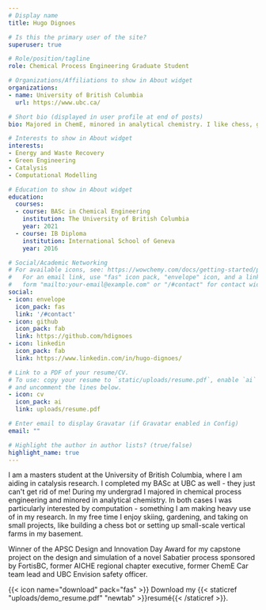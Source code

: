 ```yaml
---
# Display name
title: Hugo Dignoes

# Is this the primary user of the site?
superuser: true

# Role/position/tagline
role: Chemical Process Engineering Graduate Student

# Organizations/Affiliations to show in About widget
organizations:
- name: University of British Columbia
  url: https://www.ubc.ca/

# Short bio (displayed in user profile at end of posts)
bio: Majored in ChemE, minored in analytical chemistry. I like chess, gardening, and taking on random projects.

# Interests to show in About widget
interests:
- Energy and Waste Recovery
- Green Engineering
- Catalysis
- Computational Modelling

# Education to show in About widget
education:
  courses:
  - course: BASc in Chemical Engineering
    institution: The University of British Columbia
    year: 2021
  - course: IB Diploma
    institution: International School of Geneva
    year: 2016

# Social/Academic Networking
# For available icons, see: https://wowchemy.com/docs/getting-started/page-builder/#icons
#   For an email link, use "fas" icon pack, "envelope" icon, and a link in the
#   form "mailto:your-email@example.com" or "/#contact" for contact widget.
social:
- icon: envelope
  icon_pack: fas
  link: '/#contact'
- icon: github
  icon_pack: fab
  link: https://github.com/hdignoes
- icon: linkedin
  icon_pack: fab
  link: https://www.linkedin.com/in/hugo-dignoes/

# Link to a PDF of your resume/CV.
# To use: copy your resume to `static/uploads/resume.pdf`, enable `ai` icons in `params.toml`, 
# and uncomment the lines below.
- icon: cv
  icon_pack: ai
  link: uploads/resume.pdf

# Enter email to display Gravatar (if Gravatar enabled in Config)
email: ""

# Highlight the author in author lists? (true/false)
highlight_name: true
---
```


I am a masters student at the University of British Columbia, where I am aiding in catalysis research. I completed my BASc at UBC as well - they just can't get rid of me! During my undergrad I majored in chemical process engineering and minored in analytical chemistry. In both cases I was particularly interested by computation - something I am making heavy use of in my research. In my free time I enjoy skiing, gardening, and taking on small projects, like building a chess bot or setting up small-scale vertical farms in my basement.

Winner of the APSC Design and Innovation Day Award for my capstone project on the design and simulation of a novel Sabatier process sponsored by FortisBC, former AICHE regional chapter executive, former ChemE Car team lead and UBC Envision safety officer. 

{{< icon name="download" pack="fas" >}} Download my {{< staticref "uploads/demo_resume.pdf" "newtab" >}}resumé{{< /staticref >}}.

